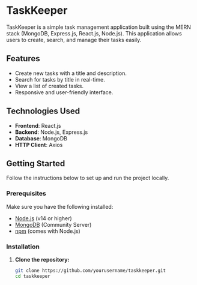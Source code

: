 # TaskKeeper

TaskKeeper is a simple task management application built using the MERN stack (MongoDB, Express.js, React.js, Node.js). This application allows users to create, search, and manage their tasks easily.

## Features

- Create new tasks with a title and description.
- Search for tasks by title in real-time.
- View a list of created tasks.
- Responsive and user-friendly interface.

## Technologies Used

- **Frontend**: React.js
- **Backend**: Node.js, Express.js
- **Database**: MongoDB
- **HTTP Client**: Axios

## Getting Started

Follow the instructions below to set up and run the project locally.

### Prerequisites

Make sure you have the following installed:

- [Node.js](https://nodejs.org/en/download/) (v14 or higher)
- [MongoDB](https://www.mongodb.com/try/download/community) (Community Server)
- [npm](https://www.npmjs.com/get-npm) (comes with Node.js)

### Installation

1. **Clone the repository:**

   ```bash
   git clone https://github.com/yourusername/taskkeeper.git
   cd taskkeeper
